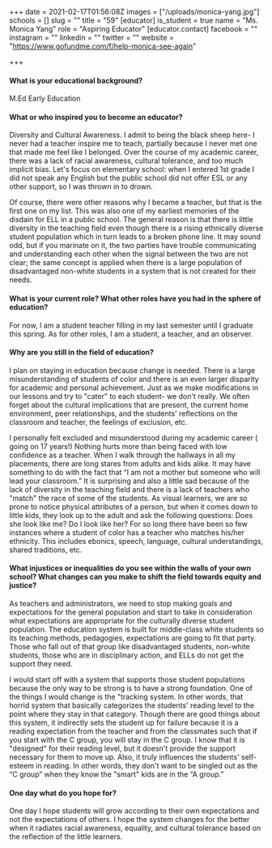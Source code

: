 +++
date = 2021-02-17T01:56:08Z
images = ["/uploads/monica-yang.jpg"]
schools = []
slug = ""
title = "59"
[educator]
is_student = true
name = "Ms. Monica Yang"
role = "Aspiring Educator"
[educator.contact]
facebook = ""
instagram = ""
linkedin = ""
twitter = ""
website = "https://www.gofundme.com/f/help-monica-see-again"

+++
#### What is your educational background?

M.Ed Early Education

#### What or who inspired you to become an educator?

Diversity and Cultural Awareness. I admit to being the black sheep here- I never had a teacher inspire me to teach, partially because I never met one that made me feel like I belonged. Over the course of my academic career, there was a lack of racial awareness, cultural tolerance, and too much implicit bias. Let's focus on elementary school: when I entered 1st grade I did not speak any English but the public school did not offer ESL or any other support, so I was thrown in to drown.

Of course, there were other reasons why I became a teacher, but that is the first one on my list. This was also one of my earliest memories of the disdain for ELL in a public school. The general reason is that there is little diversity in the teaching field even though there is a rising ethnically diverse student population which in turn leads to a broken phone line. It may sound odd, but if you marinate on it, the two parties have trouble communicating and understanding each other when the signal between the two are not clear; the same concept is applied when there is a large population of disadvantaged non-white students in a system that is not created for their needs.

#### What is your current role? What other roles have you had in the sphere of education?

For now, I am a student teacher filling in my last semester until I graduate this spring. As for other roles, I am a student, a teacher, and an observer.

#### Why are you still in the field of education?

I plan on staying in education because change is needed. There is a large misunderstanding of students of color and there is an even larger disparity for academic and personal achievement. Just as we make modifications in our lessons and try to "cater" to each student- we don't really. We often forget about the cultural implications that are present, the current home environment, peer relationships, and the students' reflections on the classroom and teacher, the feelings of exclusion, etc.

I personally felt excluded and misunderstood during my academic career ( going on 17 years!) Nothing hurts more than being faced with low confidence as a teacher. When I walk through the hallways in all my placements, there are long stares from adults and kids alike. It may have something to do with the fact that “I am not a mother but someone who will lead your classroom.” It is surprising and also a little sad because of the lack of diversity in the teaching field and there is a lack of teachers who "match" the race of some of the students. As visual learners, we are so prone to notice physical attributes of a person, but when it comes down to little kids, they look up to the adult and ask the following questions: Does she look like me? Do I look like her? For so long there have been so few instances where a student of color has a teacher who matches his/her ethnicity. This includes ebonics, speech, language, cultural understandings, shared traditions, etc.

#### What injustices or inequalities do you see within the walls of your own school? What changes can you make to shift the field towards equity and justice?

As teachers and administrators, we need to stop making goals and expectations for the general population and start to take in consideration what expectations are appropriate for the culturally diverse student population. The education system is built for middle-class white students so its teaching methods, pedagogies, expectations are going to fit that party. Those who fall out of that group like disadvantaged students, non-white students, those who are in disciplinary action, and ELLs do not get the support they need.

I would start off with a system that supports those student populations because the only way to be strong is to have a strong foundation. One of the things I would change is the "tracking system. In other words, that horrid system that basically categorizes the students' reading level to the point where they stay in that category. Though there are good things about this system, it indirectly sets the student up for failure because it is a reading expectation from the teacher and from the classmates such that if you start with the C group, you will stay in the C group. I know that it is "designed" for their reading level, but it doesn't provide the support necessary for them to move up. Also, it truly influences the students' self-esteem in reading. In other words, they don't want to be singled out as the “C group” when they know the "smart" kids are in the “A group.”

#### One day what do you hope for?

One day I hope students will grow according to their own expectations and not the expectations of others. I hope the system changes for the better when it radiates racial awareness, equality, and cultural tolerance based on the reflection of the little learners.